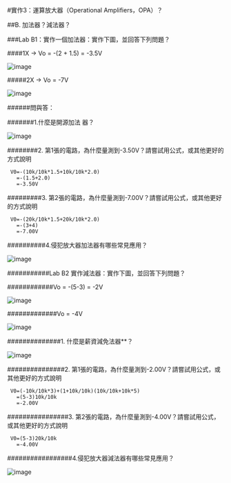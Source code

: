 
#實作3：運算放大器（Operational Amplifiers，OPA）？                                 

##B. 加法器？減法器？             

###Lab B1：實作一個加法器：實作下圖，並回答下列問題？                            

####1X → Vo = -(2 + 1.5) = -3.5V                                

![image](https://github.com/Hongxiang29/Lawyer/assets/162286627/9d5e7271-b441-408c-97a3-f3c5c0828db6)

#####2X → Vo = -7V        

![image](https://github.com/Hongxiang29/Lawyer/assets/162286627/fba0bdd7-8227-4dd4-b5a9-f3b64695bb43)

######問與答：                                 

#######1.什麼是開源加法   器？                                                  

![image](https://github.com/Hongxiang29/Lawyer/assets/162286627/fd6f0af9-75d9-4ba4-8d79-2e8bdcd81782)

########2. 第1張的電路，為什麼量測到-3.50V？請嘗試用公式，或其他更好的方式說明                                           
     
     V0=-(10k/10k*1.5+10k/10k*2.0)
       =-(1.5+2.0)
       =-3.50V
       
#########3. 第2張的電路，為什麼量測到-7.00V？請嘗試用公式，或其他更好的方式說明                                    
     
     V0=-(20k/10k*1.5+20k/10k*2.0)
       =-(3+4)
       =-7.00V
       
##########4.侵犯放大器加法器有哪些常見應用？ 

![image](https://github.com/Hongxiang29/Lawyer/assets/162286627/9cccca6d-41c4-471b-9183-ab3d02f1191c)

###########Lab B2 實作減法器：實作下圖，並回答下列問題？                                       

############Vo = -(5-3) = -2V                                        

![image](https://github.com/Hongxiang29/Lawyer/assets/162286627/557a947f-3912-4aef-b5ae-33abfffcc5d2)

#############Vo = -4V 

![image](https://github.com/Hongxiang29/Lawyer/assets/162286627/d5ce9e32-134b-4ee0-b65e-a3d90cf1c320)

##############1. 什麼是薪資減免法器**？                               

![image](https://github.com/Hongxiang29/Lawyer/assets/162286627/623792b6-6a0c-45cb-bb39-a813ae8ce1b8)

###############2. 第1張的電路，為什麼量測到-2.00V？請嘗試用公式，或其他更好的方式說明              
     
     V0=(-10k/10k*3)+(1+10k/10k)(10k/10k+10k*5)
       =(5-3)10k/10k
       =-2.00V
       
################3. 第2張的電路，為什麼量測到-4.00V？請嘗試用公式，或其他更好的方式說明                 
     
     V0=(5-3)20k/10k
       =-4.00V
       
#################4.侵犯放大器減法器有哪些常見應用？

![image](https://github.com/Hongxiang29/Lawyer/assets/162286627/2acccf5b-3dfb-4584-8d0b-14186a8ecc10)
